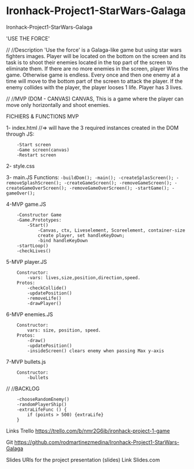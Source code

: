 # Ironhack-Project1-StarWars-Galaga
Ironhack-Project1-StarWars-Galaga

'USE THE FORCE'

//
//Description
'Use the force' is a Galaga-like game but using star wars fighters images. 
Player will be located on the bottom on the screen and its task is to shoot their enemies located in the top part of the screen to eliminate them. 
If there are no more enemies in the screen, player Wins the game. Otherwise game is endless.
Every once and then one enemy at a time will move to the bottom part of the screen to attack the player. If the enemy collides with the player, the player looses 1 life.
Player has 3 lives. 


//
//MVP (DOM - CANVAS)
CANVAS, This is a game where the player can move only horizontally and shoot enemies.


FICHIERS & FUNCTIONS
MVP

1-
index.html //=> will have the 3 required instances created in the DOM through JS: 
```
	-Start screen
	-Game screen(canvas)
	-Restart screen
```

2-
style.css

3-
main.JS
	Functions:
	```
	-buildDom();
	-main();
		-createSplasScreen();
		-removeSplashScreen();
		-createGameScreen();
		-removeGameScreen();
		-createGameOverScreen();
		-removeGameOverScreen();
		-startGame();
		-gameOver();
	```

4-MVP
game.JS
```
	-Constructor Game
	-Game.Prototypes:
		-Start()
			-Canvas, ctx, Liveselement, Scoreelement, container-size
			create player, set handleKeyDown;
			-bind handleKeyDown
	-startLoop()
	-checkLives()
```

5-MVP
player.JS
```
	Constructor:
		-vars: lives,size,position,direction,speed.
	Protos:
		-checkCollide()
		-updatePosition()
		-removeLife()
		-drawPlayer()
```

6-MVP
enemies.JS
```
	Constructor:
		vars: size, position, speed.
	Protos:
		-draw()
		-updatePosition()
		-insideScreen() clears enemy when passing Max y-axis
```

7-MVP
bullets.js
```
	Constructor: 
		-bullets
```


//
//BACKLOG

```
	-chooseRandomEnemy()
	-randomPlayerShip()
	-extraLifeFunc () {
		if (points > 500) {extraLife}
	}
```


Links
Trello
https://trello.com/b/nmr2G6ib/ironhack-project-1-game

Git
https://github.com/rodmartinezmedina/Ironhack-Project1-StarWars-Galaga

Slides
URls for the project presentation (slides) Link Slides.com